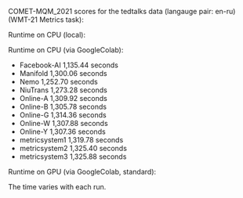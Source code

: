 COMET-MQM_2021 scores for the tedtalks data (langauge pair: en-ru)(WMT-21 Metrics task):

Runtime on CPU (local):

Runtime on CPU (via GoogleColab):

- Facebook-AI 1,135.44 seconds
- Manifold 1,300.06 seconds
- Nemo 1,252.70 seconds
- NiuTrans 1,273.28 seconds
- Online-A 1,309.92 seconds
- Online-B 1,305.78 seconds
- Online-G 1,314.36 seconds
- Online-W 1,307.88 seconds
- Online-Y 1,307.36 seconds
- metricsystem1 1,319.78 seconds
- metricsystem2 1,325.40 seconds
- metricsystem3 1,325.88 seconds

Runtime on GPU (via GoogleColab, standard):

The time varies with each run.

